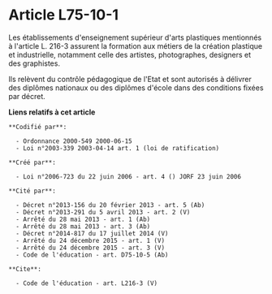 # Article L75-10-1

Les établissements d'enseignement supérieur d'arts plastiques mentionnés à l'article L. 216-3 assurent la formation aux
métiers de la création plastique et industrielle, notamment celle des artistes, photographes, designers et des graphistes. 

Ils relèvent du contrôle pédagogique de l'Etat et sont autorisés à délivrer des diplômes nationaux ou des diplômes d'école
dans des conditions fixées par décret.

**Liens relatifs à cet article**

	**Codifié par**:

	  - Ordonnance 2000-549 2000-06-15
	  - Loi n°2003-339 2003-04-14 art. 1 (loi de ratification)

	**Créé par**:

	  - Loi n°2006-723 du 22 juin 2006 - art. 4 () JORF 23 juin 2006

	**Cité par**:

	  - Décret n°2013-156 du 20 février 2013 - art. 5 (Ab)
	  - Décret n°2013-291 du 5 avril 2013 - art. 2 (V)
	  - Arrêté du 28 mai 2013 - art. 1 (Ab)
	  - Arrêté du 28 mai 2013 - art. 3 (Ab)
	  - Décret n°2014-817 du 17 juillet 2014 (V)
	  - Arrêté du 24 décembre 2015 - art. 1 (V)
	  - Arrêté du 24 décembre 2015 - art. 3 (V)
	  - Code de l'éducation - art. D75-10-5 (Ab)

	**Cite**:

	  - Code de l'éducation - art. L216-3 (V)
